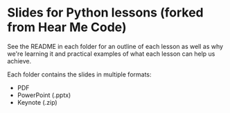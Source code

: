 Slides for Python lessons (forked from Hear Me Code)
======

See the README in each folder for an outline of each lesson as well as why we're learning it and practical examples of what each lesson can help us achieve.

Each folder contains the slides in multiple formats:
* PDF
* PowerPoint (.pptx)
* Keynote (.zip)
